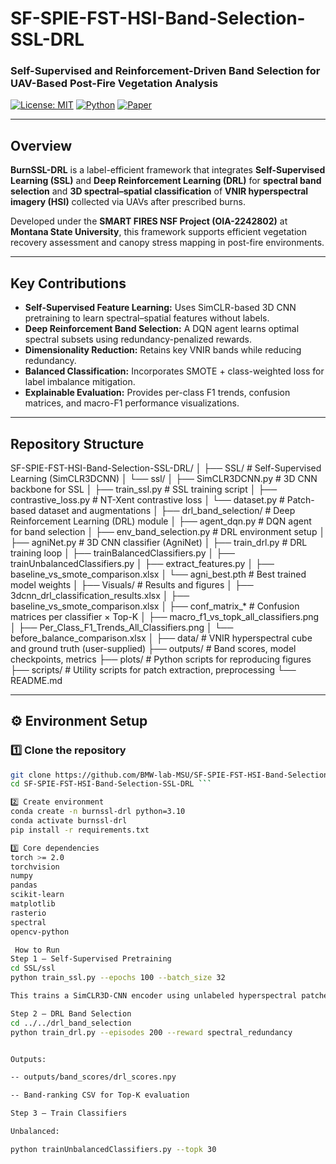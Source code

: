 # SF-SPIE-FST-HSI-Band-Selection-SSL-DRL

### Self-Supervised and Reinforcement-Driven Band Selection for UAV-Based Post-Fire Vegetation Analysis

[![License: MIT](https://img.shields.io/badge/License-MIT-yellow.svg)](LICENSE)
[![Python](https://img.shields.io/badge/Python-3.10+-blue.svg)]()
[![Paper](https://img.shields.io/badge/Paper-SPIE%202025%20(MLSP)-green.svg)]()

---

##  Overview

**BurnSSL-DRL** is a label-efficient framework that integrates **Self-Supervised Learning (SSL)** and **Deep Reinforcement Learning (DRL)** for **spectral band selection** and **3D spectral–spatial classification** of **VNIR hyperspectral imagery (HSI)** collected via UAVs after prescribed burns.  

Developed under the **SMART FIRES NSF Project (OIA-2242802)** at **Montana State University**, this framework supports efficient vegetation recovery assessment and canopy stress mapping in post-fire environments.

---

## Key Contributions

- **Self-Supervised Feature Learning:** Uses SimCLR-based 3D CNN pretraining to learn spectral–spatial features without labels.  
- **Deep Reinforcement Band Selection:** A DQN agent learns optimal spectral subsets using redundancy-penalized rewards.  
- **Dimensionality Reduction:** Retains key VNIR bands while reducing redundancy.  
- **Balanced Classification:** Incorporates SMOTE + class-weighted loss for label imbalance mitigation.  
- **Explainable Evaluation:** Provides per-class F1 trends, confusion matrices, and macro-F1 performance visualizations.

---

## Repository Structure

SF-SPIE-FST-HSI-Band-Selection-SSL-DRL/
│
├── SSL/ # Self-Supervised Learning (SimCLR3DCNN)
│ └── ssl/
│ ├── SimCLR3DCNN.py # 3D CNN backbone for SSL
│ ├── train_ssl.py # SSL training script
│ ├── contrastive_loss.py # NT-Xent contrastive loss
│ └── dataset.py # Patch-based dataset and augmentations
│
├── drl_band_selection/ # Deep Reinforcement Learning (DRL) module
│ ├── agent_dqn.py # DQN agent for band selection
│ ├── env_band_selection.py # DRL environment setup
│ ├── agniNet.py # 3D CNN classifier (AgniNet)
│ ├── train_drl.py # DRL training loop
│ ├── trainBalancedClassifiers.py
│ ├── trainUnbalancedClassifiers.py
│ ├── extract_features.py
│ ├── baseline_vs_smote_comparison.xlsx
│ └── agni_best.pth # Best trained model weights
│
├── Visuals/ # Results and figures
│ ├── 3dcnn_drl_classification_results.xlsx
│ ├── baseline_vs_smote_comparison.xlsx
│ ├── conf_matrix_* # Confusion matrices per classifier × Top-K
│ ├── macro_f1_vs_topk_all_classifiers.png
│ ├── Per_Class_F1_Trends_All_Classifiers.png
│ └── before_balance_comparison.xlsx
│
├── data/ # VNIR hyperspectral cube and ground truth (user-supplied)
├── outputs/ # Band scores, model checkpoints, metrics
├── plots/ # Python scripts for reproducing figures
├── scripts/ # Utility scripts for patch extraction, preprocessing
└── README.md


---

## ⚙️ Environment Setup

### 1️⃣ Clone the repository
```bash
git clone https://github.com/BMW-lab-MSU/SF-SPIE-FST-HSI-Band-Selection-SSL-DRL.git
cd SF-SPIE-FST-HSI-Band-Selection-SSL-DRL ```

2️⃣ Create environment
conda create -n burnssl-drl python=3.10
conda activate burnssl-drl
pip install -r requirements.txt

3️⃣ Core dependencies
torch >= 2.0
torchvision
numpy
pandas
scikit-learn
matplotlib
rasterio
spectral
opencv-python

 How to Run
Step 1 – Self-Supervised Pretraining
cd SSL/ssl
python train_ssl.py --epochs 100 --batch_size 32

This trains a SimCLR3D-CNN encoder using unlabeled hyperspectral patches.

Step 2 – DRL Band Selection
cd ../../drl_band_selection
python train_drl.py --episodes 200 --reward spectral_redundancy


Outputs:

-- outputs/band_scores/drl_scores.npy

-- Band-ranking CSV for Top-K evaluation

Step 3 – Train Classifiers

Unbalanced:

python trainUnbalancedClassifiers.py --topk 30


